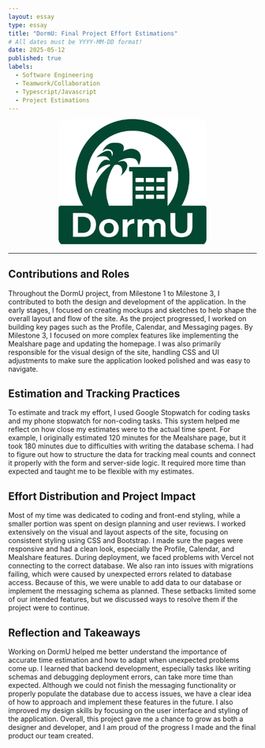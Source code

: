 ```yaml
---
layout: essay
type: essay
title: "DormU: Final Project Effort Estimations"
# All dates must be YYYY-MM-DD format!
date: 2025-05-12
published: true
labels:
  - Software Engineering
  - Teamwork/Collaboration
  - Typescript/Javascript
  - Project Estimations
---
```


<div style="text-align: center;">
  <img src="../img/IMG_2412.png" alt="DormU Logo" style="width: 300px; border-radius: 15px; display: block; margin: 0 auto;">
</div>

<hr>

## Contributions and Roles
Throughout the DormU project, from Milestone 1 to Milestone 3, I contributed to both the design and development of the application. In the early stages, I focused on creating mockups and sketches to help shape the overall layout and flow of the site. As the project progressed, I worked on building key pages such as the Profile, Calendar, and Messaging pages. By Milestone 3, I focused on more complex features like implementing the Mealshare page and updating the homepage. I was also primarily responsible for the visual design of the site, handling CSS and UI adjustments to make sure the application looked polished and was easy to navigate.

## Estimation and Tracking Practices
To estimate and track my effort, I used Google Stopwatch for coding tasks and my phone stopwatch for non-coding tasks. This system helped me reflect on how close my estimates were to the actual time spent. For example, I originally estimated 120 minutes for the Mealshare page, but it took 180 minutes due to difficulties with writing the database schema. I had to figure out how to structure the data for tracking meal counts and connect it properly with the form and server-side logic. It required more time than expected and taught me to be flexible with my estimates.

## Effort Distribution and Project Impact
Most of my time was dedicated to coding and front-end styling, while a smaller portion was spent on design planning and user reviews. I worked extensively on the visual and layout aspects of the site, focusing on consistent styling using CSS and Bootstrap. I made sure the pages were responsive and had a clean look, especially the Profile, Calendar, and Mealshare features. During deployment, we faced problems with Vercel not connecting to the correct database. We also ran into issues with migrations failing, which were caused by unexpected errors related to database access. Because of this, we were unable to add data to our database or implement the messaging schema as planned. These setbacks limited some of our intended features, but we discussed ways to resolve them if the project were to continue.

## Reflection and Takeaways
Working on DormU helped me better understand the importance of accurate time estimation and how to adapt when unexpected problems come up. I learned that backend development, especially tasks like writing schemas and debugging deployment errors, can take more time than expected. Although we could not finish the messaging functionality or properly populate the database due to access issues, we have a clear idea of how to approach and implement these features in the future. I also improved my design skills by focusing on the user interface and styling of the application. Overall, this project gave me a chance to grow as both a designer and developer, and I am proud of the progress I made and the final product our team created.